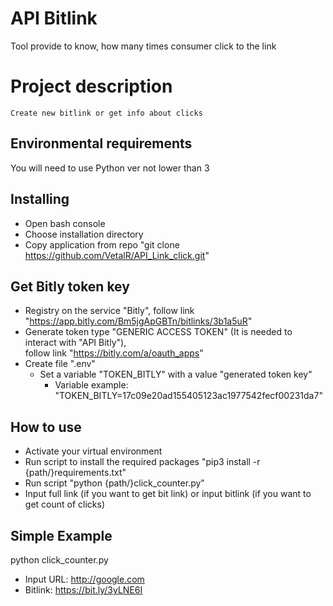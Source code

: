 # API Bitlink
Tool provide to know, how many times consumer click to the link

# Project description
    Create new bitlink or get info about clicks

## Environmental requirements
You will need to use Python ver not lower than 3

## Installing
* Open bash console
* Choose installation directory
* Copy application from repo 
"git clone https://github.com/VetalR/API_Link_click.git"

## Get Bitly token key
* Registry on the service "Bitly", follow link "https://app.bitly.com/Bm5jgApGBTn/bitlinks/3b1a5uR"
* Generate token type "GENERIC ACCESS TOKEN" (It is needed to interact with "API Bitly"), \
follow link "https://bitly.com/a/oauth_apps"
* Create file ".env"
  * Set a variable "TOKEN_BITLY" with a value "generated token key"
    * Variable example: "TOKEN_BITLY=17c09e20ad155405123ac1977542fecf00231da7"

## How to use
* Activate your virtual environment
* Run script to install the required packages "pip3 install -r {path/}requirements.txt"
* Run script "python {path/}click_counter.py"
* Input full link (if you want to get bit link) or input bitlink (if you want to get count of clicks)

## Simple Example
python click_counter.py 
* Input URL: http://google.com
* Bitlink: https://bit.ly/3yLNE6I
